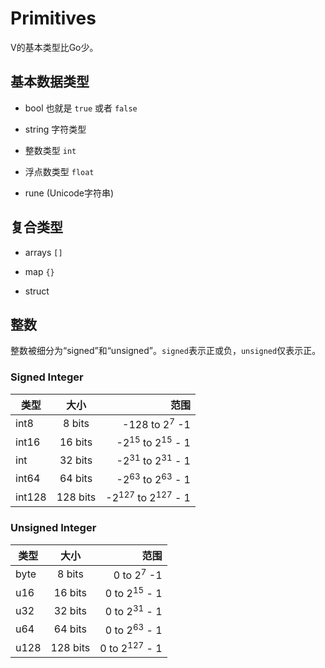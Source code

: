# Primitives

V的基本类型比Go少。

## 基本数据类型

- bool 也就是 `true` 或者 `false`

- string 字符类型

- 整数类型 `int`

- 浮点数类型 `float`

- rune (Unicode字符串)

## 复合类型

- arrays `[]`

- map `{}`

- struct

## 整数

整数被细分为“signed”和“unsigned”。`signed`表示正或负，`unsigned`仅表示正。

### Signed Integer

| 类型   |   大小   |                                   范围  |
| ------ | :------: | --------------------------------------: |
| int8   |  8 bits  |                -128 to 2<sup>7</sup> -1 |
| int16  | 16 bits  |   -2<sup>15</sup> to 2<sup>15</sup> - 1 |
| int    | 32 bits  |   -2<sup>31</sup> to 2<sup>31</sup> - 1 |
| int64  | 64 bits  |   -2<sup>63</sup> to 2<sup>63</sup> - 1 |
| int128 | 128 bits | -2<sup>127</sup> to 2<sup>127</sup> - 1 |

### Unsigned Integer

| 类型 |   大小   |                    范围  |
| ---- | :------: | -----------------------: |
| byte |  8 bits  |    0 to 2<sup>7</sup> -1 |
| u16  | 16 bits  |  0 to 2<sup>15</sup> - 1 |
| u32  | 32 bits  |  0 to 2<sup>31</sup> - 1 |
| u64  | 64 bits  |  0 to 2<sup>63</sup> - 1 |
| u128 | 128 bits | 0 to 2<sup>127</sup> - 1 |
